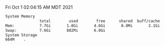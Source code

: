 Fri Oct  1 02:04:15 AM MDT 2021
```bash
System Memory
               total        used        free      shared  buff/cache   available
Mem:           7.7Gi       1.0Gi       4.6Gi       8.0Mi       2.1Gi       6.3Gi
Swap:          7.6Gi       882Mi       6.8Gi
System Storage
664M	.
```
```bash
